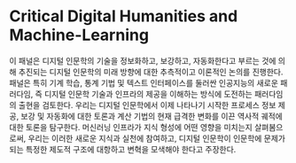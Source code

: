 # Critical Digital Humanities and Machine-Learning

이 패널은 디지털 인문학의 기술을 정보화하고, 보강하고, 자동화한다고 부르는 것에 의해 추진되는 디지털 인문학의 미래 방향에 대한 추측적이고 이론적인 논의를 진행한다. 패널은 특히 기계 학습, 통계 기법 및 텍스트 인터페이스를 둘러싼 인공지능의 새로운 패러다임, 즉 디지털 인문학 기술과 인프라의 제공을 이해하는 방식에 도전하는 패러다임의 출현을 검토한다. 우리는 디지털 인문학에서 이제 나타나기 시작한 프로세스 정보 제공, 보강 및 자동화에 대한 토론과 계산 기법의 현재 급격한 변화를 이끈 역사적 궤적에 대한 토론을 탐구한다. 머신러닝 인프라가 지식 형성에 어떤 영향을 미치는지 살펴봄으로써, 우리는 이러한 새로운 지식과 실천에 참여하고, 디지털 인문학이 인문학에 문제가 되는 특정한 제도적 구조에 대항하고 변혁을 모색해야 한다고 주장한다.

